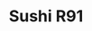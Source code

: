 ---
layout: place
title: Sushi R91
permalink: /california/corona/sushi-r91.html
stateAbbr: CA
stateName: California
cityName: Corona
seo:
  type: restaurant
  links: null
place_id: ChIJH-vTHW-43IARzy2kkRJeItE
photos:
  - name: >-
      places/ChIJH-vTHW-43IARzy2kkRJeItE/photos/AeeoHcI5fxoZb_7TJcvxSpGJEMema-B4jsvJs3AXl-LVWGQqYBJGnfqdP5Gc1_Z_3gcLYvpefF0LX-TtW3bvXilT6JEHtka5PjxxRWaOX3ZuOOe_8U9Bt29fcSSkNgLQZ2zusMOhDnqLyiXDez1WaqpKpb-_gHfOWQ1YjPHjUrROz59XerVoVdczboQBgM-fDzmCEuyOfOks8Yeoqz8bUDo0oYbQoDqyJYezS3dD6lt0tuhUwQvIkyuFlnvXEV4bKodS5dZBv1Dfu8gCQXxoa6hSvoWxuH67ZbjnKDHkfAVLZeE
    widthPx: 3024
    heightPx: 4032
    authorAttributions:
      - displayName: Sushi R91
        uri: https://maps.google.com/maps/contrib/102397612665058720921
        photoUri: >-
          https://lh3.googleusercontent.com/a-/ALV-UjWTZCRFnEpmbFyyFuNPkdEEQ71E2fXvA57bwiLp1sLaEocisg=s100-p-k-no-mo
    flagContentUri: >-
      https://www.google.com/local/imagery/report/?cb_client=maps_api_places.places_api&image_key=!1e10!2sAF1QipPDd1mURe8piuWMsCcom9dI00qT2YtOKbhZ13Y&hl=en-US
    googleMapsUri: >-
      https://www.google.com/maps/place//data=!3m4!1e2!3m2!1sAF1QipPDd1mURe8piuWMsCcom9dI00qT2YtOKbhZ13Y!2e10!4m2!3m1!1s0x80dcb86f1dd3eb1f:0xd1225e1291a42dcf
  - name: >-
      places/ChIJH-vTHW-43IARzy2kkRJeItE/photos/AeeoHcLORxKS3d9Ig1cBsjpu0E3xG3UPQGGOOVx6NyR5dbozCOr0bj7suf_bIxx1h-LSR6MqK4vk4UHUBEo8LDpmT1dlDep3JWF3uC9FnUOTv3jHRF2spbcTtpof5xVwQBisz5VflwuX_-8gO0qdrhSO3L21GSb9Yt9OKzFU4XfG0Ze0RyZqHO5_vqoU76f__9oMSxtHh8dKL_-MjxNty9XyxU33qra6FN-jYoC1E2qVqsPzt16otX56Kh9fppjaahz1UQvIdeK_S-SLwk90qeO52bM3A9qq3UIRQxbmbyuBPGT7g8YTXLkoeRYbP_iuX6_Of5z47kgw7Rj4mwRBkuYfa9OMkNCmxtC8bJC61bSwh7mOnw-DpZ_a-BtGYbE1NQsGwb0qh_p0XbkbtKAm8nF-4Hgz-BM47MyyhstthSlhN2OuFQ
    widthPx: 4800
    heightPx: 3600
    authorAttributions:
      - displayName: Tim Eagleson
        uri: https://maps.google.com/maps/contrib/106835759683973416759
        photoUri: >-
          https://lh3.googleusercontent.com/a/ACg8ocJYTYMeTkh186ZgV8Da9n2JfdkOCFMDohIT82F4Gx_sy2OBAg=s100-p-k-no-mo
    flagContentUri: >-
      https://www.google.com/local/imagery/report/?cb_client=maps_api_places.places_api&image_key=!1e10!2sCIHM0ogKEICAgMDwttvkEQ&hl=en-US
    googleMapsUri: >-
      https://www.google.com/maps/place//data=!3m4!1e2!3m2!1sCIHM0ogKEICAgMDwttvkEQ!2e10!4m2!3m1!1s0x80dcb86f1dd3eb1f:0xd1225e1291a42dcf
  - name: >-
      places/ChIJH-vTHW-43IARzy2kkRJeItE/photos/AeeoHcJzwl7IGg7lk-TVyKK5FJ33WEEKI3MSoBP-0f9mh1Uj_13FOCRk_A2zHUE8qgSudSTVkJJFtMzfTqfIDonljBrdqyPAZSCQqwX4s-XTxoipNZ_3ZodNCki-NSfyyH40lwtLk_F-qlCiYkTejqUFICiSG6aaprmeixDZDFr_Q8_8IjM1BsNiGpcJ2AEgnMHtsUjib8vtsQGtkKYan7EWASdnNgs-KJP65-HbRoA4sjPE79V56lvcx5NLp_0J3E2QSlsFmY9x-WcfSZmfuMlMrKsIGczFVboaL_otWjftERc
    widthPx: 3024
    heightPx: 4032
    authorAttributions:
      - displayName: Sushi R91
        uri: https://maps.google.com/maps/contrib/102397612665058720921
        photoUri: >-
          https://lh3.googleusercontent.com/a-/ALV-UjWTZCRFnEpmbFyyFuNPkdEEQ71E2fXvA57bwiLp1sLaEocisg=s100-p-k-no-mo
    flagContentUri: >-
      https://www.google.com/local/imagery/report/?cb_client=maps_api_places.places_api&image_key=!1e10!2sAF1QipMM8EiW4RwnTPeqdWxhn6UgJO1AQS5jL2BteIs&hl=en-US
    googleMapsUri: >-
      https://www.google.com/maps/place//data=!3m4!1e2!3m2!1sAF1QipMM8EiW4RwnTPeqdWxhn6UgJO1AQS5jL2BteIs!2e10!4m2!3m1!1s0x80dcb86f1dd3eb1f:0xd1225e1291a42dcf
  - name: >-
      places/ChIJH-vTHW-43IARzy2kkRJeItE/photos/AeeoHcKdBxlg-xK4BzybWVX1kOhnXL7Kpd-I4o36zPKj8xBurh7Z9wdWfYSI19AJCR-Cm7Chm0PjXCstHY-k_YG_tTlk5STWjkUzRFI7VpMh1_1zE96ccbQvHSPNYvtN7n28SI1cU4UWNEzZRxrgPIOXZq4Npi_O0H4NDJvqxyx9In_Cp0amdv_z-nLoZKBBRvudPn5QkYDHIYLI6ChRKMU88euyfTszu0bJuNV_6Kempkzn5NnUvs-qPpXNiADZTVGc8k5KLtFWhxlDtHLsC9iSMkPgGnC9Juw5ZPC0Q15MJS5RvdUsILwBsDrZstlVyZ7K7v-34xuLXxUF-OPc8EAppG2w2T2GcthNLP2mcfNrvSXGStws5Gfd3Lh1poMprf8dC4uRbbbBpataD6--CJnT53uDU_c6D1dRzxptGX3TqBV7rHuR
    widthPx: 4800
    heightPx: 3600
    authorAttributions:
      - displayName: Martha Rodriguez
        uri: https://maps.google.com/maps/contrib/102606251495188152346
        photoUri: >-
          https://lh3.googleusercontent.com/a/ACg8ocLB8FbPQaQD6nOO_M-8oylk4GvLHPo8wR16ACrpnFIzuP0erg=s100-p-k-no-mo
    flagContentUri: >-
      https://www.google.com/local/imagery/report/?cb_client=maps_api_places.places_api&image_key=!1e10!2sCIHM0ogKEICAgICLt7W_lgE&hl=en-US
    googleMapsUri: >-
      https://www.google.com/maps/place//data=!3m4!1e2!3m2!1sCIHM0ogKEICAgICLt7W_lgE!2e10!4m2!3m1!1s0x80dcb86f1dd3eb1f:0xd1225e1291a42dcf
  - name: >-
      places/ChIJH-vTHW-43IARzy2kkRJeItE/photos/AeeoHcIBguImLJexCILR73kw6aQjksalvqnD5Dij5KboP2TTuyuGwl6CBATUMnDrab9bS25El_8xvYv-DxIxp02nIbrC3ljphMRmwrX2JymSJmxexT24s8LD4CN5jBaxC18vRvH-fp0UOnz_0SNfbJAvMn8Qu7WZazTxXb2bs-CATRXurw1Qj8PwQd-dTu24l8YCzaMSgzFXqXWgfz5maucoK3EBzWh4wa5AvOpp9hztr_Yre43zLrBGwo8oCLX9wosd3Hr460rJDnFMOqtSIRobRu1BrHqVOEpvp2NWW8unslpOSltpbhEICMSDN2sC61ZDm6U-fAWZwdcPDLrENMR5x4XGkuh5OL22WBtEDXaMKtnZt5FsyXW7KX-jkFCdIjwTmxRmDRlOQ2U1d976AnKyUWZoNEpoDR5pZUqvO608FR4JdI5BICE6OWlmUX_GG7Qp
    widthPx: 3472
    heightPx: 4624
    authorAttributions:
      - displayName: Phillystyle
        uri: https://maps.google.com/maps/contrib/112956721100297861139
        photoUri: >-
          https://lh3.googleusercontent.com/a-/ALV-UjUu-dDIXxqDTTsyfUBnk6BI7563KY5SG_Y5Ay1h7Cus_6TtBIPUKg=s100-p-k-no-mo
    flagContentUri: >-
      https://www.google.com/local/imagery/report/?cb_client=maps_api_places.places_api&image_key=!1e10!2sCIABIhADyc5UzxD0DWe8-W4ABCBs&hl=en-US
    googleMapsUri: >-
      https://www.google.com/maps/place//data=!3m4!1e2!3m2!1sCIABIhADyc5UzxD0DWe8-W4ABCBs!2e10!4m2!3m1!1s0x80dcb86f1dd3eb1f:0xd1225e1291a42dcf
  - name: >-
      places/ChIJH-vTHW-43IARzy2kkRJeItE/photos/AeeoHcJDA9IuwnB-saxYo624rdeCRA68XtXwO71T7z2a_1Z_Qlx4T6-E1mN2su3nQtl9V4Q6xUsfJd0oW1VAZAt7jwinmnkbCOZJTYUsfR3LO6p-ZIoH0sce8by3J9GWBfF5b_qxk8mH6kdMxIHGefgNtfeVRQX05z-HtArBcOFtBqbBPNX5vc1oVnQEcwXsywaEnwKChvrlaDHGMey2eoXCm2lWIRG4KucwqrGv-ij2cmB4ysIQ6cpBF3x402Is9y8yzROEJfc1adlTG0RUkp6A-Mjm4oBtauZ-BodJIiRYjCNLPRLSbVBW3SHRPzTFPfMS9UvZXM3ymUxIdAMGAiq5C56CKTTkEqihGkCUHcJw_zgQl-ARVCtVGfLQ5JEw_jGTPZjUhiq_lHXO8Q7RyOG3jPR1UQiNji6L0bsKKzs5XpM7Pmm7
    widthPx: 4800
    heightPx: 3600
    authorAttributions:
      - displayName: Fresno Clovis2011
        uri: https://maps.google.com/maps/contrib/104574169123743213989
        photoUri: >-
          https://lh3.googleusercontent.com/a/ACg8ocK4fVVl_kxd17bNhZPLmiS5ydzwMbY8V_cdP2dKoGQjU5uUig=s100-p-k-no-mo
    flagContentUri: >-
      https://www.google.com/local/imagery/report/?cb_client=maps_api_places.places_api&image_key=!1e10!2sCIHM0ogKEICAgIDrqIa51gE&hl=en-US
    googleMapsUri: >-
      https://www.google.com/maps/place//data=!3m4!1e2!3m2!1sCIHM0ogKEICAgIDrqIa51gE!2e10!4m2!3m1!1s0x80dcb86f1dd3eb1f:0xd1225e1291a42dcf
  - name: >-
      places/ChIJH-vTHW-43IARzy2kkRJeItE/photos/AeeoHcKh6qYu0_MCCwzf_tYaw8vI5Qqh2aFvK27UarD6dQdWs9btBUnLfRSIlxcgy8bcILLMEbLDxblSeInppKYfMMrZTMm-gHRvJ6-tJawLb18w_aM9rkHvJXsYV5t6MTogjtGisYKTsnXMt_5VmJ4Y45bIEjRyiHhPsHUi2WxoazC7Gh9Q-FyIJqiWUsENYRE1XYeWJIPNgTwsx4xYHv0n6nqUWtQr2me9gr16AS8VyCCemB3q8NQJyNfc0rrWSABMhBE-hogd4zkDuq0Vnz6r1vSVRxSNbMa2hPSCyvKmXP0x3s_LfmDmklebL59oPVwQ8ecjU6BRy_FlNWMr5GIILg54pJTWok8-w0e--W522DSfmMyjxwKTWmllL5kYBSJzvjGWFIUkEMyXxXye8CmDN1a1pukSYezszaGzj-mVIxU4c8QQ
    widthPx: 3600
    heightPx: 4800
    authorAttributions:
      - displayName: Martha Rodriguez
        uri: https://maps.google.com/maps/contrib/102606251495188152346
        photoUri: >-
          https://lh3.googleusercontent.com/a/ACg8ocLB8FbPQaQD6nOO_M-8oylk4GvLHPo8wR16ACrpnFIzuP0erg=s100-p-k-no-mo
    flagContentUri: >-
      https://www.google.com/local/imagery/report/?cb_client=maps_api_places.places_api&image_key=!1e10!2sCIHM0ogKEICAgICLt7W_1gE&hl=en-US
    googleMapsUri: >-
      https://www.google.com/maps/place//data=!3m4!1e2!3m2!1sCIHM0ogKEICAgICLt7W_1gE!2e10!4m2!3m1!1s0x80dcb86f1dd3eb1f:0xd1225e1291a42dcf
  - name: >-
      places/ChIJH-vTHW-43IARzy2kkRJeItE/photos/AeeoHcIUGTCFvADr2w7y0WmntR2Hmb31ahrlm0UFg1sUG3paGVvWsT3NvtkVWEJHWiXW5HUMY-EhvAONVej1Sv_W-G8TXJqrbRW7v-fcARIrN6y-xV_7arOZ_7qOco1VQCDL3AtLgqGcP60Q6-lwRpMRiUY5HKzv946xZHNvVRvxJKyRQZIdiWyIMnELJsUNwQe3bapA_PRNHKP2Csq_4plY81158rfoFfnd7XZPdaZihFzc8Hwssc_oUHSGi67zzTZZYmdO2OFPyQVuoeBueiujq2xUvA4XzrFMbhS4iC1y3XfHHlPLAwCPwzarMQSyL0UpXdp3ZmMhL5GV3l_kgUy9aThm7IHLE2B3kS3YwuYXnZeomP51kIBy1zSE67JSovuKT-QYpEAQ5C5udfIzN_wpWDxVMHX3u4rO5wlojogOG8F9NA
    widthPx: 3024
    heightPx: 4032
    authorAttributions:
      - displayName: Carmen Rodriguez
        uri: https://maps.google.com/maps/contrib/115501874349490483074
        photoUri: >-
          https://lh3.googleusercontent.com/a/ACg8ocLISSsY67s6xu1ZIgihXePrh8b_SHc0KvWfApLhaDB6J35XmIlu=s100-p-k-no-mo
    flagContentUri: >-
      https://www.google.com/local/imagery/report/?cb_client=maps_api_places.places_api&image_key=!1e10!2sCIHM0ogKEICAgIDv8_XeDw&hl=en-US
    googleMapsUri: >-
      https://www.google.com/maps/place//data=!3m4!1e2!3m2!1sCIHM0ogKEICAgIDv8_XeDw!2e10!4m2!3m1!1s0x80dcb86f1dd3eb1f:0xd1225e1291a42dcf
  - name: >-
      places/ChIJH-vTHW-43IARzy2kkRJeItE/photos/AeeoHcISP7wWgnzBJ1CiQcNKx9rAYG8si73cjZKc7mavTqvTVfMt5GYsjwxoDR6g7FITrlE8xKa2v4zdrz7TofOpSgofyHzr4LTTwuc_6q14wdx8bZW21_acfUXg68WyIMbr_fBf-enybJBlxPC5cgnb0Osw_jzVyV5bYoR1YhghPUWfYwkY2_4QxoMXD7surHw_ZKZjtjMGHVPPktahV_o6hHdhVUtErTWrXSoVfBBDI44g6JmqfhjfiVdXq2kmkYbuecqoIfcV8Dehl1NIW2cKalD4Q9Luuo3HwtW5_2fCC2eeud9_g57d4fFhSGgunevAPRqIIL7B04XJgH8DGEAU2vpb6qoNZslSdcUNJIDtKhMPn_Al92LMOf-i9yi_K-4NwFUigtFjttK99Bvz6IhvO2Y1l7hYuj5gweH7wJUI_OIGsx_T
    widthPx: 3024
    heightPx: 4032
    authorAttributions:
      - displayName: grace bill
        uri: https://maps.google.com/maps/contrib/107131326044486323965
        photoUri: >-
          https://lh3.googleusercontent.com/a-/ALV-UjWequI_L_Y_P6tZvqUtdOqFwUNXc0iamNAppmfUEhS816CbM5F5=s100-p-k-no-mo
    flagContentUri: >-
      https://www.google.com/local/imagery/report/?cb_client=maps_api_places.places_api&image_key=!1e10!2sCIHM0ogKEICAgICXuMOu3QE&hl=en-US
    googleMapsUri: >-
      https://www.google.com/maps/place//data=!3m4!1e2!3m2!1sCIHM0ogKEICAgICXuMOu3QE!2e10!4m2!3m1!1s0x80dcb86f1dd3eb1f:0xd1225e1291a42dcf
  - name: >-
      places/ChIJH-vTHW-43IARzy2kkRJeItE/photos/AeeoHcIS-8ngByMBnh4fxL82emNbXCwnpjSI61SpjYaUmkQCcq3qjcVUMScxdt-fT7gQTqOsN8gPWVnUWx1IAP-WVkxB-qwSmt2W9kMvkuuua07-avOQpOrBgwnawY1uJ55lvV2mOCAu7yPJ-hQF3PkALfN9W6YQEK-eDuiSAogH8zdwNEXd3JeMgzPP_GqgnXx7ya2BRDHmBF3r6-psL69ZnbiOY-w8MnNhEkMazM0OzxAZW00Galj4gQh11vowoJvVSDTr2_yLs1MoSx6w9aSpM79p_FBQIfJ9ovN2V2_xAoD7N7r23y6yTfB38qow2Lh4evgjcsgR3cA9r8zwYQXMMntqjf_8n97Pb1Wew7c2qVxzLwTtdoJmb3BXukY3OJMv0n0LLsFRh9s2cVV9qTcNaOJqvk_XXdeem_NQW0QmV8oN-fyl8fykrIJKXr5aBisT
    widthPx: 3472
    heightPx: 4624
    authorAttributions:
      - displayName: Phillystyle
        uri: https://maps.google.com/maps/contrib/112956721100297861139
        photoUri: >-
          https://lh3.googleusercontent.com/a-/ALV-UjUu-dDIXxqDTTsyfUBnk6BI7563KY5SG_Y5Ay1h7Cus_6TtBIPUKg=s100-p-k-no-mo
    flagContentUri: >-
      https://www.google.com/local/imagery/report/?cb_client=maps_api_places.places_api&image_key=!1e10!2sCIABIhAA3jqzQDPwL2e8-WsAAdXv&hl=en-US
    googleMapsUri: >-
      https://www.google.com/maps/place//data=!3m4!1e2!3m2!1sCIABIhAA3jqzQDPwL2e8-WsAAdXv!2e10!4m2!3m1!1s0x80dcb86f1dd3eb1f:0xd1225e1291a42dcf
address: '1525 E Ontario Ave #108, Corona, CA 92881, USA'
street: '1525 E Ontario Ave #108'
city: Corona
state: CA
zip: '92881'
country: USA
neighborhood: null
latitude: '33.843538'
longitude: '-117.533836'
accessibility_options:
  wheelchairAccessibleParking: true
  wheelchairAccessibleEntrance: true
  wheelchairAccessibleSeating: true
business_status: OPERATIONAL
name: Sushi R91
google_maps_links:
  directionsUri: >-
    https://www.google.com/maps/dir//''/data=!4m7!4m6!1m1!4e2!1m2!1m1!1s0x80dcb86f1dd3eb1f:0xd1225e1291a42dcf!3e0
  placeUri: https://maps.google.com/?cid=15069710736980979151
  writeAReviewUri: >-
    https://www.google.com/maps/place//data=!4m3!3m2!1s0x80dcb86f1dd3eb1f:0xd1225e1291a42dcf!12e1
  reviewsUri: >-
    https://www.google.com/maps/place//data=!4m4!3m3!1s0x80dcb86f1dd3eb1f:0xd1225e1291a42dcf!9m1!1b1
  photosUri: >-
    https://www.google.com/maps/place//data=!4m3!3m2!1s0x80dcb86f1dd3eb1f:0xd1225e1291a42dcf!10e5
primary_type: Sushi Restaurant
opening_hours:
  regular: null
  current: null
secondary_opening_hours:
  regular:
    weekdayDescriptions: null
    type: null
  current:
    weekdayDescriptions: null
    type: null
phone: null
price_level: null
price_range: null
rating: null
rating_count: 0
website: null
description: >-
  Discover Sushi R91 in Corona, CA$$$Sushi R91 in Corona, CA, offers a relaxed
  and welcoming atmosphere for enjoying fresh sushi rolls and a variety of
  Japanese-inspired dishes. This spot stands out with its thoughtful selection
  of vegetarian and vegan options, making it a great choice for diverse dietary
  preferences, alongside a selection of beverages like beer, wine, and
  cocktails. The restaurant emphasizes accessibility, featuring
  wheelchair-friendly parking, entrances, and seating to ensure everyone can
  enjoy their meal comfortably. Patrons appreciate the casual vibe and focus on
  quality ingredients, which contribute to a satisfying dining experience in a
  laid-back setting. Whether you're searching for top sushi spots near you or
  simply craving authentic flavors, this venue provides a solid option for
  casual outings in the area.
generative_summary: >-
  Discover Sushi R91 in Corona, CA$$$Sushi R91 in Corona, CA, offers a relaxed
  and welcoming atmosphere for enjoying fresh sushi rolls and a variety of
  Japanese-inspired dishes. This spot stands out with its thoughtful selection
  of vegetarian and vegan options, making it a great choice for diverse dietary
  preferences, alongside a selection of beverages like beer, wine, and
  cocktails. The restaurant emphasizes accessibility, featuring
  wheelchair-friendly parking, entrances, and seating to ensure everyone can
  enjoy their meal comfortably. Patrons appreciate the casual vibe and focus on
  quality ingredients, which contribute to a satisfying dining experience in a
  laid-back setting. Whether you're searching for top sushi spots near you or
  simply craving authentic flavors, this venue provides a solid option for
  casual outings in the area.
generative_disclosure: Summarized by AI using the Grok-3-Mini model.
reviews: null
review_summary: >-
  Visitor Feedback on Sushi R91$$$Visitors often highlight the fresh and
  flavorful sushi rolls at this spot, noting that the variety keeps things
  exciting for repeat visits. Many enjoy the inclusive menu that caters to
  vegetarian and vegan diners, along with the drinks that pair well with the
  meals, creating a well-rounded experience. While some mention that service can
  vary depending on the time of day, the overall atmosphere comes across as
  friendly and unpretentious, making it a go-to for casual gatherings. Folks
  appreciate the attention to detail in the dishes, which helps build a positive
  reputation among sushi enthusiasts in the region. All in all, it's a solid
  pick for anyone looking for reliable Japanese cuisine nearby, with most
  feedback leaning toward satisfaction and enjoyment.
review_disclosure: Summarized by AI using the Grok-3-Mini model.
parking_options: null
payment_options: null
allow_dogs: null
curbside_pickup: null
delivery: null
dine_in: null
good_for_children: null
good_for_groups: null
good_for_sports: null
live_music: null
menu_for_children: null
outdoor_seating: null
reservable: null
restroom: null
serves_beer: null
serves_breakfast: null
serves_brunch: null
serves_cocktails: null
serves_coffee: null
serves_dinner: null
serves_dessert: null
serves_lunch: null
serves_vegetarian_food: null
serves_wine: null
takeout: null
update_category: pro
places_description: null

---